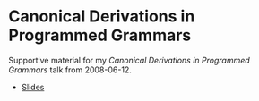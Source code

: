 Canonical Derivations in Programmed Grammars
============================================

Supportive material for my *Canonical Derivations in Programmed Grammars* talk from 2008-06-12.

* [Slides](https://github.com/s3rvac/talks/raw/master/2008-06-12-Canonical-Derivations-in-Programmed-Grammars/slides.pdf)
